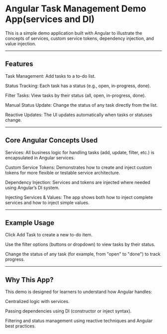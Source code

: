 # Angular Task Management Demo App(services and DI)
This is a simple demo application built with Angular to illustrate the concepts of services, custom service tokens, dependency injection, and value injection.

---

## Features
Task Management: Add tasks to a to-do list.

Status Tracking: Each task has a status (e.g., open, in-progress, done).

Filter Tasks: View tasks by their status (all, open, in-progress, done).

Manual Status Update: Change the status of any task directly from the list.

Reactive Updates: The UI updates automatically when tasks or statuses change.

---

## Core Angular Concepts Used
Services: All business logic for handling tasks (add, update, filter, etc.) is encapsulated in Angular services.

Custom Service Tokens: Demonstrates how to create and inject custom tokens for more flexible or testable service architecture.

Dependency Injection: Services and tokens are injected where needed using Angular’s DI system.

Injecting Services & Values: The app shows both how to inject complete services and how to inject simple values.

---

## Example Usage
Click Add Task to create a new to-do item.

Use the filter options (buttons or dropdown) to view tasks by their status.

Change the status of any task (for example, from "open" to "done") to track progress.

---

## Why This App?
This demo is designed for learners to understand how Angular handles:

Centralized logic with services.

Passing dependencies using DI (constructor or inject syntax).

Filtering and status management using reactive techniques and Angular best practices.
